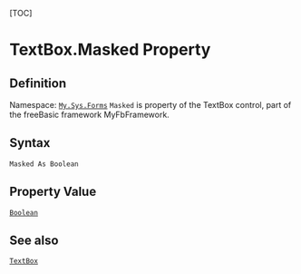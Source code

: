 [TOC]
# TextBox.Masked Property

## Definition
Namespace: [`My.Sys.Forms`](My.Sys.Forms.md)
`Masked` is property of the TextBox control, part of the freeBasic framework MyFbFramework.
## Syntax
```freeBasic
Masked As Boolean
```
## Property Value
[`Boolean`]("https://www.freebasic.net/wiki/KeyPgBoolean")
## See also
[`TextBox`](TextBox.md)
